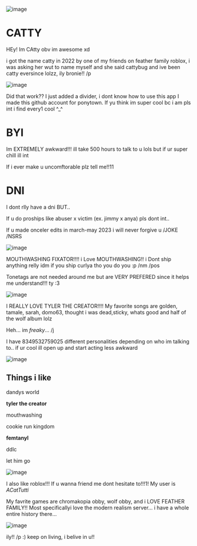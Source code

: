 ![image](https://github.com/user-attachments/assets/fff65e4f-6c3a-4a27-a261-d9fb824487fc)

# CATTY
HEy! Im CAtty obv im awesome xd

i got the name catty in 2022 by one of my friends on feather family roblox, i was asking her wut to name myself
and she said cattybug and ive been catty eversince lolzz, ily bronie!! /p

![image](https://github.com/user-attachments/assets/63d58ec4-3865-4d49-964a-3a2150f82d1a)

Did that work?? I just added a divider, i dont know how to use this app
I made this github account for ponytown. If yu think im super cool bc i am pls int i find every1 cool ^_^

# BYI
Im EXTREMELY awkward!!! ill take 500 hours to talk to u lols but if ur super chill ill int

If i ever make u uncomftorable plz tell me!!11

# DNI
I dont rlly have a dni BUT..

If u do proships like abuser x victim (ex. jimmy x anya) pls dont int..

If u made onceler edits in march-may 2023 i will never forgive u /JOKE /NSRS

![image](https://github.com/user-attachments/assets/c02ae621-e77b-4829-89ab-27342c858fb9)

MOUTHWASHING FIXATOR!!!! i Love MOUTHWASHING!! i Dont ship anything relly idm if you ship curlya tho you do you :p /nm /pos

Tonetags are not needed around me but are VERY PREFERED since it helps me understand!!! ty :3

 ![image](https://github.com/user-attachments/assets/dd3de525-6310-4a68-b71d-053e6e431ab1)

I REALLY LOVE TYLER THE CREATOR!!!! My favorite songs are golden, tamale, sarah, domo63, thought i was dead,sticky, whats good and half of the wolf album lolz

Heh... im *freaky*... /j

I have 8349532759025 different personalities depending on who im talking to.. if ur cool ill open up and start acting less awkward

![image](https://github.com/user-attachments/assets/ca364f83-d53d-40ab-b427-4a8b1d381f88)


## Things i like
dandys world

**tyler the creator**

mouthwashing

cookie run kingdom

**femtanyl**

ddlc

let him go

![image](https://github.com/user-attachments/assets/c43cd199-6078-4019-ab43-2672c8eec9de)

I also like roblox!!! If u wanna friend me dont hesitate to!!!1! My user is *ACatTutti*

My favrite games are chromakopia obby, wolf obby, and i LOVE FEATHER FAMILY!! Most specificallyi love the modern realism server... i have a whole entire history there...

![image](https://github.com/user-attachments/assets/de7bed04-5dd3-4a9b-9352-98643f7a8881)

ily!! /p :) keep on living, i belive in u!!
